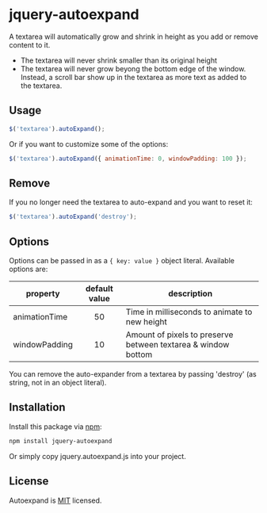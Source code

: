 # jquery-autoexpand

A textarea will automatically grow and shrink in height as you add or remove content to it.

* The textarea will never shrink smaller than its original height
* The textarea will never grow beyong the bottom edge of the window. Instead, a scroll bar show up in the textarea as more text as added to the textarea.


## Usage

```javascript
$('textarea').autoExpand();
```

Or if you want to customize some of the options:

```javascript
$('textarea').autoExpand({ animationTime: 0, windowPadding: 100 });
```


## Remove

If you no longer need the textarea to auto-expand and you want to reset it:

```javascript
$('textarea').autoExpand('destroy');
```


## Options

Options can be passed in as a `{ key: value }` object literal. Available options are:

| property      | default value | description                                                   |
|---------------|:-------------:|---------------------------------------------------------------|
| animationTime | 50            | Time in milliseconds to animate to new height                 |
| windowPadding | 10            | Amount of pixels to preserve between textarea & window bottom |

You can remove the auto-expander from a textarea by passing 'destroy' (as string, not in an object literal).


## Installation

Install this package via [npm](https://www.npmjs.org/):

```sh
npm install jquery-autoexpand
```

Or simply copy jquery.autoexpand.js into your project.

## License
Autoexpand is [MIT](http://opensource.org/licenses/MIT) licensed.
